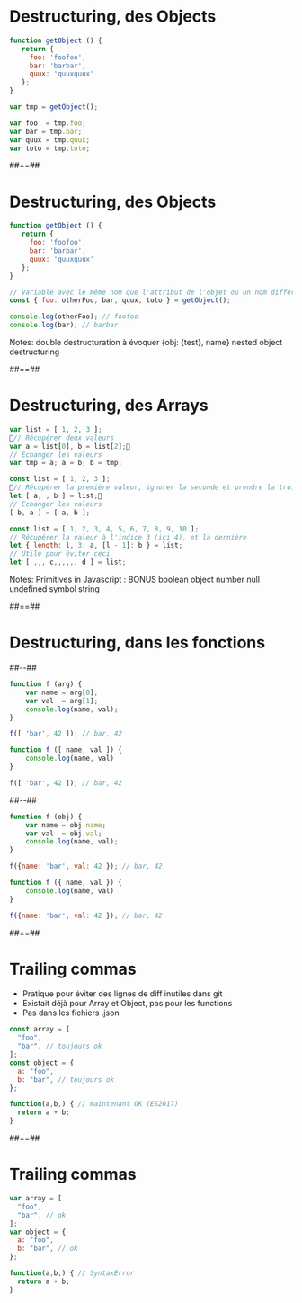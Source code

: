 <!-- .slide: class="with-code" -->

# Destructuring, des Objects

```javascript
function getObject () {
   return {
     foo: 'foofoo',
     bar: 'barbar', 
     quux: 'quuxquux'
   };
}

var tmp = getObject();

var foo  = tmp.foo;
var bar = tmp.bar;
var quux = tmp.quux;
var toto = tmp.toto;
```
<!-- .element: class="fragment" -->

##==##

<!-- .slide: class="with-code" -->

# Destructuring, des Objects

```javascript
function getObject () {
   return {
     foo: 'foofoo',
     bar: 'barbar',
     quux: 'quuxquux'
   };
}

// Variable avec le même nom que l'attribut de l'objet ou un nom différent
const { foo: otherFoo, bar, quux, toto } = getObject();

console.log(otherFoo); // foofoo
console.log(bar); // barbar
```
<!-- .element: class="fragment" -->

Notes:
double destructuration à évoquer {obj: {test}, name} nested object destructuring

##==##

<!-- .slide: class="two-column-layout" -->

# Destructuring, des Arrays

```javascript
var list = [ 1, 2, 3 ];
// Récupérer deux valeurs
var a = list[0], b = list[2];
// Echanger les valeurs
var tmp = a; a = b; b = tmp;
```
<!-- .element: class="fragment" -->

```javascript
const list = [ 1, 2, 3 ];
// Récupérer la première valeur, ignorer la seconde et prendre la troisième
let [ a, , b ] = list;
// Echanger les valeurs
[ b, a ] = [ a, b ];
```
<!-- .element: class="fragment" -->

```javascript
const list = [ 1, 2, 3, 4, 5, 6, 7, 8, 9, 10 ];
// Récupérer la valeur à l'indice 3 (ici 4), et la dernière
let { length: l, 3: a, [l - 1]: b } = list;
// Utile pour éviter ceci
let [ ,,, c,,,,,, d ] = list;
```
<!-- .element: class="fragment" -->

Notes:
Primitives in Javascript : BONUS
boolean
object
number
null
undefined
symbol
string

##==##

<!-- .slide: class="with-code" -->

# Destructuring, dans les fonctions

##--##

<!-- .slide: class="with-code" -->

```javascript
function f (arg) {
    var name = arg[0];
    var val  = arg[1];
    console.log(name, val);
}

f([ 'bar', 42 ]); // bar, 42
```
<!-- .element: class="fragment" -->

```javascript
function f ([ name, val ]) {
    console.log(name, val)
}

f([ 'bar', 42 ]); // bar, 42
```
<!-- .element: class="fragment" -->

##--##

<!-- .slide: class="with-code" -->

```javascript
function f (obj) {
    var name = obj.name;
    var val  = obj.val;
    console.log(name, val);
}

f({name: 'bar', val: 42 }); // bar, 42
```
<!-- .element: class="fragment" -->

```javascript
function f ({ name, val }) {
    console.log(name, val)
}

f({name: 'bar', val: 42 }); // bar, 42
```
<!-- .element: class="fragment" -->

##==##

<!-- .slide: class="with-code" -->

# Trailing commas

- Pratique pour éviter des lignes de diff inutiles dans git
- Existait déjà pour Array et Object, pas pour les functions
- Pas dans les fichiers .json

```javascript
const array = [
  "foo",
  "bar", // toujours ok
];
const object = {
  a: "foo",
  b: "bar", // toujours ok
};

function(a,b,) { // maintenant OK (ES2017)
  return a + b;
}
```

##==##

<!-- .slide: class="with-code" -->

# Trailing commas

```javascript
var array = [
  "foo",
  "bar", // ok
];
var object = {
  a: "foo",
  b: "bar", // ok
};

function(a,b,) { // SyntaxError
  return a + b;
}
```
<!-- .element: class="fragment" -->
